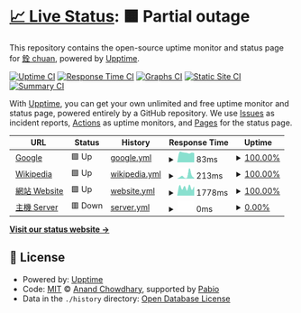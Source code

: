 # [📈 Live Status](https://demo.upptime.js.org): <!--live status--> **🟧 Partial outage**

This repository contains the open-source uptime monitor and status page for [銓 chuan](https://chuan0418.me/), powered by [Upptime](https://github.com/upptime/upptime).

[![Uptime CI](https://github.com/chuan0418-com/upptime/workflows/Uptime%20CI/badge.svg)](https://github.com/chuan0418-com/upptime/actions?query=workflow%3A%22Uptime+CI%22)
[![Response Time CI](https://github.com/chuan0418-com/upptime/workflows/Response%20Time%20CI/badge.svg)](https://github.com/chuan0418-com/upptime/actions?query=workflow%3A%22Response+Time+CI%22)
[![Graphs CI](https://github.com/chuan0418-com/upptime/workflows/Graphs%20CI/badge.svg)](https://github.com/chuan0418-com/upptime/actions?query=workflow%3A%22Graphs+CI%22)
[![Static Site CI](https://github.com/chuan0418-com/upptime/workflows/Static%20Site%20CI/badge.svg)](https://github.com/chuan0418-com/upptime/actions?query=workflow%3A%22Static+Site+CI%22)
[![Summary CI](https://github.com/chuan0418-com/upptime/workflows/Summary%20CI/badge.svg)](https://github.com/chuan0418-com/upptime/actions?query=workflow%3A%22Summary+CI%22)

With [Upptime](https://upptime.js.org), you can get your own unlimited and free uptime monitor and status page, powered entirely by a GitHub repository. We use [Issues](https://github.com/chuan0418-com/upptime/issues) as incident reports, [Actions](https://github.com/chuan0418-com/upptime/actions) as uptime monitors, and [Pages](https://demo.upptime.js.org) for the status page.

<!--start: status pages-->
<!-- This summary is generated by Upptime (https://github.com/upptime/upptime) -->
<!-- Do not edit this manually, your changes will be overwritten -->
<!-- prettier-ignore -->
| URL | Status | History | Response Time | Uptime |
| --- | ------ | ------- | ------------- | ------ |
| <img alt="" src="https://icons.duckduckgo.com/ip3/www.google.com.ico" height="13"> [Google](https://www.google.com) | 🟩 Up | [google.yml](https://github.com/chuan0418-com/upptime/commits/HEAD/history/google.yml) | <details><summary><img alt="Response time graph" src="./graphs/google/response-time-week.png" height="20"> 83ms</summary><br><a href="https://status-beta2.chuan0418.com/history/google"><img alt="Response time 116" src="https://img.shields.io/endpoint?url=https%3A%2F%2Fraw.githubusercontent.com%2Fchuan0418-com%2Fupptime%2FHEAD%2Fapi%2Fgoogle%2Fresponse-time.json"></a><br><a href="https://status-beta2.chuan0418.com/history/google"><img alt="24-hour response time 80" src="https://img.shields.io/endpoint?url=https%3A%2F%2Fraw.githubusercontent.com%2Fchuan0418-com%2Fupptime%2FHEAD%2Fapi%2Fgoogle%2Fresponse-time-day.json"></a><br><a href="https://status-beta2.chuan0418.com/history/google"><img alt="7-day response time 83" src="https://img.shields.io/endpoint?url=https%3A%2F%2Fraw.githubusercontent.com%2Fchuan0418-com%2Fupptime%2FHEAD%2Fapi%2Fgoogle%2Fresponse-time-week.json"></a><br><a href="https://status-beta2.chuan0418.com/history/google"><img alt="30-day response time 101" src="https://img.shields.io/endpoint?url=https%3A%2F%2Fraw.githubusercontent.com%2Fchuan0418-com%2Fupptime%2FHEAD%2Fapi%2Fgoogle%2Fresponse-time-month.json"></a><br><a href="https://status-beta2.chuan0418.com/history/google"><img alt="1-year response time 116" src="https://img.shields.io/endpoint?url=https%3A%2F%2Fraw.githubusercontent.com%2Fchuan0418-com%2Fupptime%2FHEAD%2Fapi%2Fgoogle%2Fresponse-time-year.json"></a></details> | <details><summary><a href="https://status-beta2.chuan0418.com/history/google">100.00%</a></summary><a href="https://status-beta2.chuan0418.com/history/google"><img alt="All-time uptime 100.00%" src="https://img.shields.io/endpoint?url=https%3A%2F%2Fraw.githubusercontent.com%2Fchuan0418-com%2Fupptime%2FHEAD%2Fapi%2Fgoogle%2Fuptime.json"></a><br><a href="https://status-beta2.chuan0418.com/history/google"><img alt="24-hour uptime 100.00%" src="https://img.shields.io/endpoint?url=https%3A%2F%2Fraw.githubusercontent.com%2Fchuan0418-com%2Fupptime%2FHEAD%2Fapi%2Fgoogle%2Fuptime-day.json"></a><br><a href="https://status-beta2.chuan0418.com/history/google"><img alt="7-day uptime 100.00%" src="https://img.shields.io/endpoint?url=https%3A%2F%2Fraw.githubusercontent.com%2Fchuan0418-com%2Fupptime%2FHEAD%2Fapi%2Fgoogle%2Fuptime-week.json"></a><br><a href="https://status-beta2.chuan0418.com/history/google"><img alt="30-day uptime 99.75%" src="https://img.shields.io/endpoint?url=https%3A%2F%2Fraw.githubusercontent.com%2Fchuan0418-com%2Fupptime%2FHEAD%2Fapi%2Fgoogle%2Fuptime-month.json"></a><br><a href="https://status-beta2.chuan0418.com/history/google"><img alt="1-year uptime 99.98%" src="https://img.shields.io/endpoint?url=https%3A%2F%2Fraw.githubusercontent.com%2Fchuan0418-com%2Fupptime%2FHEAD%2Fapi%2Fgoogle%2Fuptime-year.json"></a></details>
| <img alt="" src="https://icons.duckduckgo.com/ip3/en.wikipedia.org.ico" height="13"> [Wikipedia](https://en.wikipedia.org) | 🟩 Up | [wikipedia.yml](https://github.com/chuan0418-com/upptime/commits/HEAD/history/wikipedia.yml) | <details><summary><img alt="Response time graph" src="./graphs/wikipedia/response-time-week.png" height="20"> 213ms</summary><br><a href="https://status-beta2.chuan0418.com/history/wikipedia"><img alt="Response time 164" src="https://img.shields.io/endpoint?url=https%3A%2F%2Fraw.githubusercontent.com%2Fchuan0418-com%2Fupptime%2FHEAD%2Fapi%2Fwikipedia%2Fresponse-time.json"></a><br><a href="https://status-beta2.chuan0418.com/history/wikipedia"><img alt="24-hour response time 223" src="https://img.shields.io/endpoint?url=https%3A%2F%2Fraw.githubusercontent.com%2Fchuan0418-com%2Fupptime%2FHEAD%2Fapi%2Fwikipedia%2Fresponse-time-day.json"></a><br><a href="https://status-beta2.chuan0418.com/history/wikipedia"><img alt="7-day response time 213" src="https://img.shields.io/endpoint?url=https%3A%2F%2Fraw.githubusercontent.com%2Fchuan0418-com%2Fupptime%2FHEAD%2Fapi%2Fwikipedia%2Fresponse-time-week.json"></a><br><a href="https://status-beta2.chuan0418.com/history/wikipedia"><img alt="30-day response time 152" src="https://img.shields.io/endpoint?url=https%3A%2F%2Fraw.githubusercontent.com%2Fchuan0418-com%2Fupptime%2FHEAD%2Fapi%2Fwikipedia%2Fresponse-time-month.json"></a><br><a href="https://status-beta2.chuan0418.com/history/wikipedia"><img alt="1-year response time 164" src="https://img.shields.io/endpoint?url=https%3A%2F%2Fraw.githubusercontent.com%2Fchuan0418-com%2Fupptime%2FHEAD%2Fapi%2Fwikipedia%2Fresponse-time-year.json"></a></details> | <details><summary><a href="https://status-beta2.chuan0418.com/history/wikipedia">100.00%</a></summary><a href="https://status-beta2.chuan0418.com/history/wikipedia"><img alt="All-time uptime 100.00%" src="https://img.shields.io/endpoint?url=https%3A%2F%2Fraw.githubusercontent.com%2Fchuan0418-com%2Fupptime%2FHEAD%2Fapi%2Fwikipedia%2Fuptime.json"></a><br><a href="https://status-beta2.chuan0418.com/history/wikipedia"><img alt="24-hour uptime 100.00%" src="https://img.shields.io/endpoint?url=https%3A%2F%2Fraw.githubusercontent.com%2Fchuan0418-com%2Fupptime%2FHEAD%2Fapi%2Fwikipedia%2Fuptime-day.json"></a><br><a href="https://status-beta2.chuan0418.com/history/wikipedia"><img alt="7-day uptime 100.00%" src="https://img.shields.io/endpoint?url=https%3A%2F%2Fraw.githubusercontent.com%2Fchuan0418-com%2Fupptime%2FHEAD%2Fapi%2Fwikipedia%2Fuptime-week.json"></a><br><a href="https://status-beta2.chuan0418.com/history/wikipedia"><img alt="30-day uptime 100.00%" src="https://img.shields.io/endpoint?url=https%3A%2F%2Fraw.githubusercontent.com%2Fchuan0418-com%2Fupptime%2FHEAD%2Fapi%2Fwikipedia%2Fuptime-month.json"></a><br><a href="https://status-beta2.chuan0418.com/history/wikipedia"><img alt="1-year uptime 100.00%" src="https://img.shields.io/endpoint?url=https%3A%2F%2Fraw.githubusercontent.com%2Fchuan0418-com%2Fupptime%2FHEAD%2Fapi%2Fwikipedia%2Fuptime-year.json"></a></details>
| <img alt="" src="https://icons.duckduckgo.com/ip3/www.chuan0418.com.ico" height="13"> [網站 Website](https://www.chuan0418.com) | 🟩 Up | [website.yml](https://github.com/chuan0418-com/upptime/commits/HEAD/history/website.yml) | <details><summary><img alt="Response time graph" src="./graphs/website/response-time-week.png" height="20"> 1778ms</summary><br><a href="https://status-beta2.chuan0418.com/history/website"><img alt="Response time 2693" src="https://img.shields.io/endpoint?url=https%3A%2F%2Fraw.githubusercontent.com%2Fchuan0418-com%2Fupptime%2FHEAD%2Fapi%2Fwebsite%2Fresponse-time.json"></a><br><a href="https://status-beta2.chuan0418.com/history/website"><img alt="24-hour response time 2334" src="https://img.shields.io/endpoint?url=https%3A%2F%2Fraw.githubusercontent.com%2Fchuan0418-com%2Fupptime%2FHEAD%2Fapi%2Fwebsite%2Fresponse-time-day.json"></a><br><a href="https://status-beta2.chuan0418.com/history/website"><img alt="7-day response time 1778" src="https://img.shields.io/endpoint?url=https%3A%2F%2Fraw.githubusercontent.com%2Fchuan0418-com%2Fupptime%2FHEAD%2Fapi%2Fwebsite%2Fresponse-time-week.json"></a><br><a href="https://status-beta2.chuan0418.com/history/website"><img alt="30-day response time 3108" src="https://img.shields.io/endpoint?url=https%3A%2F%2Fraw.githubusercontent.com%2Fchuan0418-com%2Fupptime%2FHEAD%2Fapi%2Fwebsite%2Fresponse-time-month.json"></a><br><a href="https://status-beta2.chuan0418.com/history/website"><img alt="1-year response time 2693" src="https://img.shields.io/endpoint?url=https%3A%2F%2Fraw.githubusercontent.com%2Fchuan0418-com%2Fupptime%2FHEAD%2Fapi%2Fwebsite%2Fresponse-time-year.json"></a></details> | <details><summary><a href="https://status-beta2.chuan0418.com/history/website">100.00%</a></summary><a href="https://status-beta2.chuan0418.com/history/website"><img alt="All-time uptime 99.15%" src="https://img.shields.io/endpoint?url=https%3A%2F%2Fraw.githubusercontent.com%2Fchuan0418-com%2Fupptime%2FHEAD%2Fapi%2Fwebsite%2Fuptime.json"></a><br><a href="https://status-beta2.chuan0418.com/history/website"><img alt="24-hour uptime 100.00%" src="https://img.shields.io/endpoint?url=https%3A%2F%2Fraw.githubusercontent.com%2Fchuan0418-com%2Fupptime%2FHEAD%2Fapi%2Fwebsite%2Fuptime-day.json"></a><br><a href="https://status-beta2.chuan0418.com/history/website"><img alt="7-day uptime 100.00%" src="https://img.shields.io/endpoint?url=https%3A%2F%2Fraw.githubusercontent.com%2Fchuan0418-com%2Fupptime%2FHEAD%2Fapi%2Fwebsite%2Fuptime-week.json"></a><br><a href="https://status-beta2.chuan0418.com/history/website"><img alt="30-day uptime 99.93%" src="https://img.shields.io/endpoint?url=https%3A%2F%2Fraw.githubusercontent.com%2Fchuan0418-com%2Fupptime%2FHEAD%2Fapi%2Fwebsite%2Fuptime-month.json"></a><br><a href="https://status-beta2.chuan0418.com/history/website"><img alt="1-year uptime 99.15%" src="https://img.shields.io/endpoint?url=https%3A%2F%2Fraw.githubusercontent.com%2Fchuan0418-com%2Fupptime%2FHEAD%2Fapi%2Fwebsite%2Fuptime-year.json"></a></details>
| <img alt="" src="https://icons.duckduckgo.com/ip3/null.ico" height="13"> [主機 Server](ip.chuan0418.net) | 🟥 Down | [server.yml](https://github.com/chuan0418-com/upptime/commits/HEAD/history/server.yml) | <details><summary><img alt="Response time graph" src="./graphs/server/response-time-week.png" height="20"> 0ms</summary><br><a href="https://status-beta2.chuan0418.com/history/server"><img alt="Response time 0" src="https://img.shields.io/endpoint?url=https%3A%2F%2Fraw.githubusercontent.com%2Fchuan0418-com%2Fupptime%2FHEAD%2Fapi%2Fserver%2Fresponse-time.json"></a><br><a href="https://status-beta2.chuan0418.com/history/server"><img alt="24-hour response time 0" src="https://img.shields.io/endpoint?url=https%3A%2F%2Fraw.githubusercontent.com%2Fchuan0418-com%2Fupptime%2FHEAD%2Fapi%2Fserver%2Fresponse-time-day.json"></a><br><a href="https://status-beta2.chuan0418.com/history/server"><img alt="7-day response time 0" src="https://img.shields.io/endpoint?url=https%3A%2F%2Fraw.githubusercontent.com%2Fchuan0418-com%2Fupptime%2FHEAD%2Fapi%2Fserver%2Fresponse-time-week.json"></a><br><a href="https://status-beta2.chuan0418.com/history/server"><img alt="30-day response time 0" src="https://img.shields.io/endpoint?url=https%3A%2F%2Fraw.githubusercontent.com%2Fchuan0418-com%2Fupptime%2FHEAD%2Fapi%2Fserver%2Fresponse-time-month.json"></a><br><a href="https://status-beta2.chuan0418.com/history/server"><img alt="1-year response time 0" src="https://img.shields.io/endpoint?url=https%3A%2F%2Fraw.githubusercontent.com%2Fchuan0418-com%2Fupptime%2FHEAD%2Fapi%2Fserver%2Fresponse-time-year.json"></a></details> | <details><summary><a href="https://status-beta2.chuan0418.com/history/server">0.00%</a></summary><a href="https://status-beta2.chuan0418.com/history/server"><img alt="All-time uptime 0.00%" src="https://img.shields.io/endpoint?url=https%3A%2F%2Fraw.githubusercontent.com%2Fchuan0418-com%2Fupptime%2FHEAD%2Fapi%2Fserver%2Fuptime.json"></a><br><a href="https://status-beta2.chuan0418.com/history/server"><img alt="24-hour uptime 0.00%" src="https://img.shields.io/endpoint?url=https%3A%2F%2Fraw.githubusercontent.com%2Fchuan0418-com%2Fupptime%2FHEAD%2Fapi%2Fserver%2Fuptime-day.json"></a><br><a href="https://status-beta2.chuan0418.com/history/server"><img alt="7-day uptime 0.00%" src="https://img.shields.io/endpoint?url=https%3A%2F%2Fraw.githubusercontent.com%2Fchuan0418-com%2Fupptime%2FHEAD%2Fapi%2Fserver%2Fuptime-week.json"></a><br><a href="https://status-beta2.chuan0418.com/history/server"><img alt="30-day uptime 1.38%" src="https://img.shields.io/endpoint?url=https%3A%2F%2Fraw.githubusercontent.com%2Fchuan0418-com%2Fupptime%2FHEAD%2Fapi%2Fserver%2Fuptime-month.json"></a><br><a href="https://status-beta2.chuan0418.com/history/server"><img alt="1-year uptime 0.00%" src="https://img.shields.io/endpoint?url=https%3A%2F%2Fraw.githubusercontent.com%2Fchuan0418-com%2Fupptime%2FHEAD%2Fapi%2Fserver%2Fuptime-year.json"></a></details>

<!--end: status pages-->

[**Visit our status website →**](https://demo.upptime.js.org)

## 📄 License

- Powered by: [Upptime](https://github.com/upptime/upptime)
- Code: [MIT](./LICENSE) © [Anand Chowdhary](https://anandchowdhary.com), supported by [Pabio](https://pabio.com)
- Data in the `./history` directory: [Open Database License](https://opendatacommons.org/licenses/odbl/1-0/)
